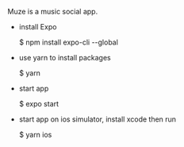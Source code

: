 Muze is a music social app.

- install Expo

    $ npm install expo-cli --global

- use yarn to install packages

    $ yarn

- start app

    $ expo start

- start app on ios simulator, install xcode then run

    $ yarn ios

